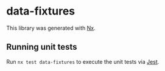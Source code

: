 # data-fixtures

This library was generated with [Nx](https://nx.dev).

## Running unit tests

Run `nx test data-fixtures` to execute the unit tests via [Jest](https://jestjs.io).
